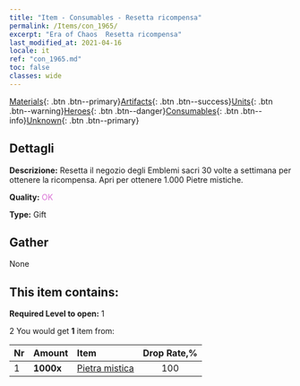 ```yaml
---
title: "Item - Consumables - Resetta ricompensa"
permalink: /Items/con_1965/
excerpt: "Era of Chaos  Resetta ricompensa"
last_modified_at: 2021-04-16
locale: it
ref: "con_1965.md"
toc: false
classes: wide
---
```

 [Materials](/it/Items/){: .btn .btn--primary}[Artifacts](/it/Items/Artifacts/){: .btn .btn--success}[Units](/it/Items/Units/){: .btn .btn--warning}[Heroes](/it/Items/Heroes/){: .btn .btn--danger}[Consumables](/it/Items/Consumables/){: .btn .btn--info}[Unknown](/it/Items/Unknown/){: .btn .btn--primary}

## Dettagli
 **Descrizione:** Resetta il negozio degli Emblemi sacri 30 volte a settimana per ottenere la ricompensa. Apri per ottenere 1.000 Pietre mistiche.

 **Quality:** <span style="color: #DA70D6">OK</span>

 **Type:** Gift

## Gather

  None

## This item contains:

 **Required Level to open:** 1

 2 You would get **1** item  from:

  | Nr | Amount |     Item    | Drop Rate,% |
  |:---|:-------|:------------|:---------:|
  | 1 |  **1000x** | [Pietra mistica](/it/Items/con_923/) | 100 | 
